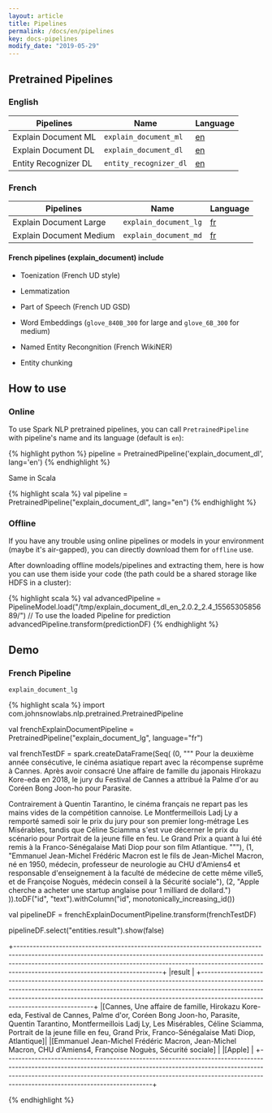 ```yaml
---
layout: article
title: Pipelines
permalink: /docs/en/pipelines
key: docs-pipelines
modify_date: "2019-05-29"
---
```


## Pretrained Pipelines

### English

| Pipelines            | Name                   | Language                                                                                                                  |
| -------------------- | ---------------------- | ------------------------------------------------------------------------------------------------------------------------- |
| Explain Document ML  | `explain_document_ml`  | [en](https://s3.amazonaws.com/auxdata.johnsnowlabs.com/public/models/explain_document_ml_en_2.0.2_2.4_1556661821108.zip)  |
| Explain Document DL  | `explain_document_dl`  | [en](https://s3.amazonaws.com/auxdata.johnsnowlabs.com/public/models/explain_document_dl_en_2.0.2_2.4_1556530585689.zip)  |
| Entity Recognizer DL | `entity_recognizer_dl` | [en](https://s3.amazonaws.com/auxdata.johnsnowlabs.com/public/models/entity_recognizer_dl_en_2.0.0_2.4_1553230844671.zip) |

### French

| Pipelines               | Name                  | Language                                                                                                                 |
| ----------------------- | --------------------- | ------------------------------------------------------------------------------------------------------------------------ |
| Explain Document Large  | `explain_document_lg` | [fr](https://s3.amazonaws.com/auxdata.johnsnowlabs.com/public/models/explain_document_lg_fr_2.0.2_2.4_1559054673712.zip) |
| Explain Document Medium | `explain_document_md` | [fr](https://s3.amazonaws.com/auxdata.johnsnowlabs.com/public/models/explain_document_md_fr_2.0.2_2.4_1559118515465.zip) |

#### French pipelines (explain_document) include

* Toenization (French UD style)

* Lemmatization

* Part of Speech (French UD GSD)

* Word Embeddings (`glove_840B_300` for large and `glove_6B_300` for medium)

* Named Entity Recongnition (French WikiNER)

* Entity chunking

## How to use

### Online

To use Spark NLP pretrained pipelines, you can call `PretrainedPipeline` with pipeline's name and its language (default is `en`):

{% highlight python %}
pipeline = PretrainedPipeline('explain_document_dl', lang='en')
{% endhighlight %}

Same in Scala

{% highlight scala %}
val pipeline = PretrainedPipeline("explain_document_dl", lang="en")
{% endhighlight %}

### Offline

If you have any trouble using online pipelines or models in your environment (maybe it's air-gapped), you can directly download them for `offline` use.

After downloading offline models/pipelines and extracting them, here is how you can use them iside your code (the path could be a shared storage like HDFS in a cluster):

{% highlight scala %}
val advancedPipeline = PipelineModel.load("/tmp/explain_document_dl_en_2.0.2_2.4_1556530585689/")
// To use the loaded Pipeline for prediction
advancedPipeline.transform(predictionDF)
{% endhighlight %}

## Demo

### French Pipeline

`explain_document_lg`

{% highlight scala %}
import com.johnsnowlabs.nlp.pretrained.PretrainedPipeline

val frenchExplainDocumentPipeline = PretrainedPipeline("explain_document_lg", language="fr")

val frenchTestDF = spark.createDataFrame(Seq(
(0, """
Pour la deuxième année consécutive, le cinéma asiatique repart avec la récompense suprême à Cannes.
Après avoir consacré Une affaire de famille du japonais Hirokazu Kore-eda en 2018, le jury du Festival de Cannes a attribué la Palme d'or au Coréen Bong Joon-ho pour Parasite.

Contrairement à Quentin Tarantino, le cinéma français ne repart pas les mains vides de la compétition cannoise.
Le Montfermeillois Ladj Ly a remporté samedi soir le prix du jury pour son premier long-métrage Les Misérables, tandis que Céline Sciamma s'est vue décerner le prix du scénario pour Portrait de la jeune fille en feu. Le Grand Prix a quant à lui été remis à la Franco-Sénégalaise Mati Diop pour son film Atlantique.
"""),
(1, "Emmanuel Jean-Michel Frédéric Macron est le fils de Jean-Michel Macron, né en 1950, médecin, professeur de neurologie au CHU d'Amiens4 et responsable d'enseignement à la faculté de médecine de cette même ville5, et de Françoise Noguès, médecin conseil à la Sécurité sociale"),
(2, "Apple cherche a acheter une startup anglaise pour 1 milliard de dollard.")
)).toDF("id", "text").withColumn("id", monotonically_increasing_id())

val pipelineDF = frenchExplainDocumentPipeline.transform(frenchTestDF)

pipelineDF.select("entities.result").show(false)

+---------------------------------------------------------------------------------------------------------------------------------------------------------------------------------------------------------------------------------------------------------------------------------------+
|result                                                                                                                                                                                                                                                                                 |
+---------------------------------------------------------------------------------------------------------------------------------------------------------------------------------------------------------------------------------------------------------------------------------------+
|[Cannes, Une affaire de famille, Hirokazu Kore-eda, Festival de Cannes, Palme d'or, Coréen Bong Joon-ho, Parasite, Quentin Tarantino, Montfermeillois Ladj Ly, Les Misérables, Céline Sciamma, Portrait de la jeune fille en feu, Grand Prix, Franco-Sénégalaise Mati Diop, Atlantique]|
|[Emmanuel Jean-Michel Frédéric Macron, Jean-Michel Macron, CHU d'Amiens4, Françoise Noguès, Sécurité sociale]                                                                                                                                                                          |
|[Apple]                                                                                                                                                                                                                                                                                |
+---------------------------------------------------------------------------------------------------------------------------------------------------------------------------------------------------------------------------------------------------------------------------------------+

{% endhighlight %}